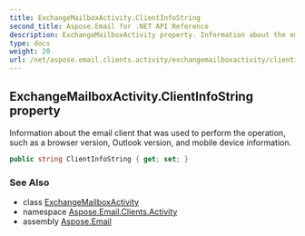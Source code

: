 ```yaml
---
title: ExchangeMailboxActivity.ClientInfoString
second_title: Aspose.Email for .NET API Reference
description: ExchangeMailboxActivity property. Information about the email client that was used to perform the operation such as a browser version Outlook version and mobile device information
type: docs
weight: 20
url: /net/aspose.email.clients.activity/exchangemailboxactivity/clientinfostring/
---
```

## ExchangeMailboxActivity.ClientInfoString property

Information about the email client that was used to perform the operation, such as a browser version, Outlook version, and mobile device information.

```csharp
public string ClientInfoString { get; set; }
```

### See Also

* class [ExchangeMailboxActivity](../)
* namespace [Aspose.Email.Clients.Activity](../../exchangemailboxactivity/)
* assembly [Aspose.Email](../../../)


